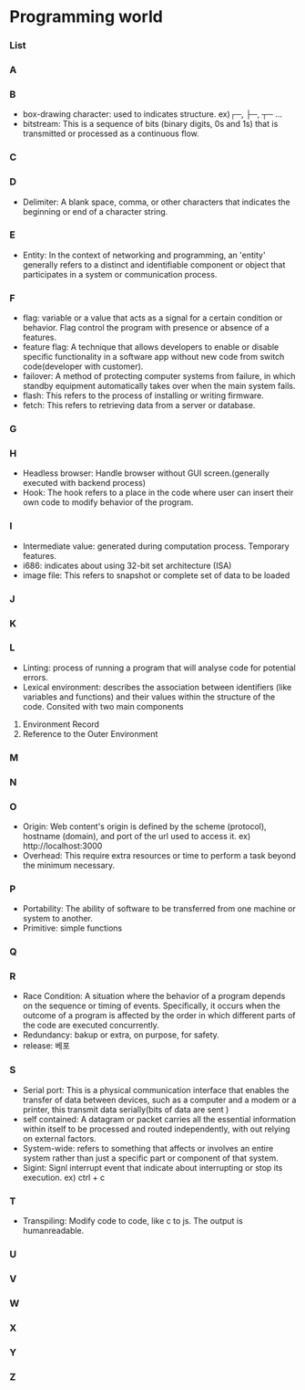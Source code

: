 # Programming world

### List

### A
### B
- box-drawing character: used to indicates structure. ex)┌─, ├─, ┬─ ...
- bitstream: This is a sequence of bits (binary digits, 0s and 1s) that is transmitted or processed as a continuous flow.
### C
### D
- Delimiter: A blank space, comma, or other characters that indicates the beginning or end of a character string.
### E
- Entity: In the context of networking and programming, an 'entity' generally refers to a distinct and identifiable component or object that participates in a system or communication process.
### F
- flag: variable or a value that acts as a signal for a certain condition or behavior. Flag control the program with presence or absence of a features.
- feature flag: A technique that allows developers to enable or disable specific functionality in a software app without new code from switch code(developer with customer).
- failover: A method of protecting computer systems from failure, in which standby equipment automatically takes over when the main system fails.
- flash: This refers to the process of installing or writing firmware.
- fetch: This refers to retrieving data from a server or database.
### G
### H
- Headless browser: Handle browser without GUI screen.(generally executed with backend process)
- Hook: The hook refers to a place in the code where user can insert their own code to modify behavior of the program.
### I
- Intermediate value: generated during computation process. Temporary features.
- i686: indicates about using 32-bit set architecture (ISA)
- image file: This refers to snapshot or complete set of data to be loaded
### J
### K
### L
- Linting: process of running a program that will analyse code for potential errors.
- Lexical environment: describes the association between identifiers (like variables and functions) and their values within the structure of the code. Consited with two main components<br>
1. Environment Record<br>
2. Reference to the Outer Environment
### M
### N
### O
- Origin: Web content's origin is defined by the scheme (protocol), hostname (domain), and port of the url used to access it. ex) http://localhost:3000
- Overhead: This require extra resources or time to perform a task beyond the minimum necessary.
### P
- Portability: The ability of software to be transferred from one machine or system to another.
- Primitive: simple functions
### Q
### R
- Race Condition: A situation where the behavior of a program depends on the sequence or timing of events. Specifically, it occurs when the outcome of a program is affected by the order in which different parts of the code are executed concurrently.
- Redundancy: bakup or extra, on purpose, for safety.
- release: 베포
### S
- Serial port: This is a physical communication interface that enables the transfer of data between devices, such as a computer and a modem or a printer, this transmit data serially(bits of data are sent )
- self contained: A datagram or packet carries all the essential information within itself to be processed and routed independently, with out relying on external factors.
- System-wide: refers to something that affects or involves an entire system rather than just a specific part or component of that system.
- Sigint: Signl interrupt event that indicate about interrupting or stop its execution. ex) ctrl + c
### T
- Transpiling: Modify code to code, like c to js. The output is humanreadable.
### U
### V
### W
### X
### Y
### Z